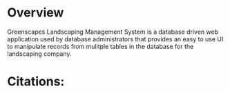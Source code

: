 # Overview
Greenscapes Landscaping Management System is a database driven web application used by database administrators that provides an easy to use UI to manipulate records from mulitple tables in the database for the landscaping company. 

# Citations:
